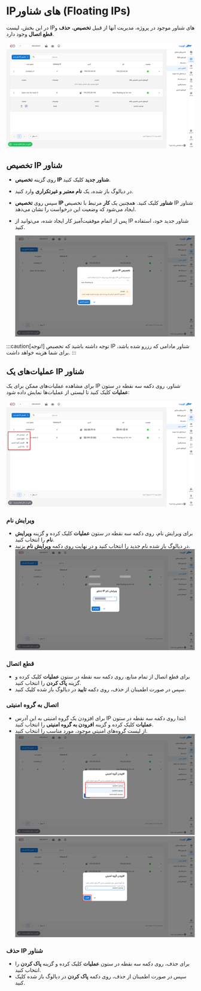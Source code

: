 # IPهای شناور (Floating IPs)

در این بخش، لیست IPهای شناور موجود در پروژه، مدیریت آنها از قبیل **تخصیص**، **حذف** و **قطع اتصال** وجود دارد.

![Floating IP: floating ip](img/iaas-floating-ips-overview.png)

## تخصیص IP شناور

- روی گزینه **تخصیص IP شناور جدید** کلیک کنید.
- در دیالوگ باز شده، یک **نام معتبر و غیرتکراری** وارد کنید.
- سپس روی **تخصیص IP شناور** کلیک کنید. همچنین یک **کار** مرتبط با تخصیص IP شناور ایجاد می‌شود که وضعیت این درخواست را نشان می‌دهد.
- پس از اتمام موفقیت‌آمیز کار ایجاد شده، می‌توانید از IP شناور جدید خود، استفاده کنید.

  ![Floating IP: assign new](img/iaas-floating-ip-assign-new.png)

:::caution[توجه!]
توجه داشته باشید که تخصیص IP شناور مادامی که رزرو شده باشد، برای شما هزینه خواهد داشت.
:::

## عملیات‌های یک IP شناور

برای مشاهده عملیات‌های ممکن برای یک IP شناور، روی دکمه سه نقطه در ستون **عملیات** کلیک کنید تا لیستی از عملیات‌ها نمایش داده شود:

![Floating IP: options list](img/iaas-floating-ips-options.png)

### ویرایش نام

- برای ویرایش نام، روی دکمه سه نقطه در ستون **عملیات** کلیک کرده و گزینه **ویرایش نام** را انتخاب کنید.
- در دیالوگ باز شده نام جدید را انتخاب کنید و در نهایت روی دکمه **ویرایش نام** بزنید.
  ![Floating IP: options list](img/iaas-floating-ips-rename.png)

### قطع اتصال

- برای قطع اتصال از تمام منابع، روی دکمه سه نقطه در ستون **عملیات** کلیک کرده و گزینه **پاک کردن** را انتخاب کنید.
- سپس در صورت اطمینان از حذف، روی دکمه **تایید** در دیالوگ باز شده کلیک کنید.

### اتصال به گروه امنیتی

- برای افزودن یک گروه امنیتی به این آدرس IP ابتدا روی دکمه سه نقطه در ستون **عملیات** کلیک کرده و گزینه **افرودن به گروه امنیتی** را انتخاب کنید.
- از لیست گروه‌های امنیتی موجود، مورد مناسب را انتخاب کنید.
  ![Floating IP: options list](img/iaas-floating-ips-securitygroups-list.png)
  ![Floating IP: options list](img/iaas-floating-ips-securitygroups-add.png)

### حذف IP شناور

- برای حذف، روی دکمه سه نقطه در ستون **عملیات** کلیک کرده و گزینه **پاک کردن** را انتخاب کنید.
- سپس در صورت اطمینان از حذف، روی دکمه **پاک کردن** در دیالوگ باز شده کلیک کنید.

